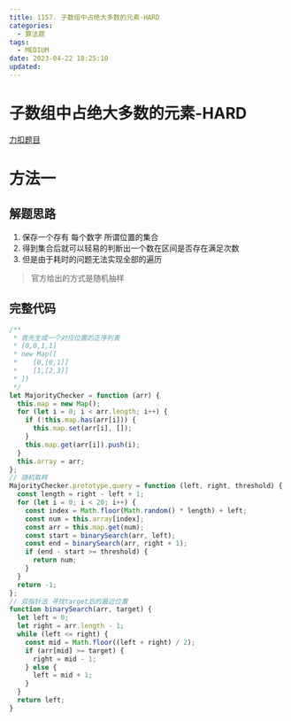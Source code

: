 ```yaml
---
title: 1157. 子数组中占绝大多数的元素-HARD
categories:
  - 算法题
tags:
  - MEDIUM
date: 2023-04-22 18:25:10
updated:
---
```


# 子数组中占绝大多数的元素-HARD

[力扣题目](https://leetcode.cn/problems/online-majority-element-in-subarray/)

# 方法一

## 解题思路

1. 保存一个存有 每个数字 所谓位置的集合
2. 得到集合后就可以轻易的判断出一个数在区间是否存在满足次数
3. 但是由于耗时的问题无法实现全部的遍历

> 官方给出的方式是随机抽样

## 完整代码

```javascript
/**
 * 首先生成一个对应位置的正序列表
 * [0,0,1,1]
 * new Map([
 *    [0,[0,1]]
 *    [1,[2,3]]
 * ])
 */
let MajorityChecker = function (arr) {
  this.map = new Map();
  for (let i = 0; i < arr.length; i++) {
    if (!this.map.has(arr[i])) {
      this.map.set(arr[i], []);
    }
    this.map.get(arr[i]).push(i);
  }
  this.array = arr;
};
// 随机取样
MajorityChecker.prototype.query = function (left, right, threshold) {
  const length = right - left + 1;
  for (let i = 0; i < 20; i++) {
    const index = Math.floor(Math.random() * length) + left;
    const num = this.array[index];
    const arr = this.map.get(num);
    const start = binarySearch(arr, left);
    const end = binarySearch(arr, right + 1);
    if (end - start >= threshold) {
      return num;
    }
  }
  return -1;
};
// 双指针法 寻找target后的最近位置
function binarySearch(arr, target) {
  let left = 0;
  let right = arr.length - 1;
  while (left <= right) {
    const mid = Math.floor((left + right) / 2);
    if (arr[mid] >= target) {
      right = mid - 1;
    } else {
      left = mid + 1;
    }
  }
  return left;
}
```
